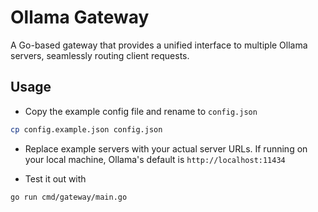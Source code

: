 # Ollama Gateway

A Go-based gateway that provides a unified interface to multiple Ollama servers, seamlessly routing client requests.

## Usage
- Copy the example config file and rename to `config.json`
```bash
cp config.example.json config.json
```
- Replace example servers with your actual server URLs. If running on your local machine, Ollama's default is `http://localhost:11434`

- Test it out with
```bash
go run cmd/gateway/main.go
```
